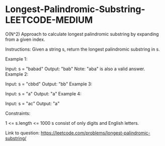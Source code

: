 # Longest-Palindromic-Substring-LEETCODE-MEDIUM
O(N^2) Approach to calculate longest palindromic substring by expanding from a given index.

Instructions:
Given a string s, return the longest palindromic substring in s.

 

Example 1:

Input: s = "babad"
Output: "bab"
Note: "aba" is also a valid answer.
Example 2:

Input: s = "cbbd"
Output: "bb"
Example 3:

Input: s = "a"
Output: "a"
Example 4:

Input: s = "ac"
Output: "a"
 

Constraints:

1 <= s.length <= 1000
s consist of only digits and English letters.

Link to question: https://leetcode.com/problems/longest-palindromic-substring/
